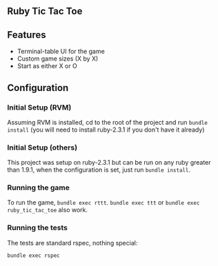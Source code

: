 ## Ruby Tic Tac Toe

## Features

* Terminal-table UI for the game
* Custom game sizes (X by X)
* Start as either X or O


## Configuration

### Initial Setup (RVM)

Assuming RVM is installed, cd to the root of the project and run `bundle install` (you will need to install ruby-2.3.1 if you don't have it already)

### Initial Setup (others)

This project was setup on ruby-2.3.1 but can be run on any ruby greater than 1.9.1, when the configuration is set, just run `bundle install`.

### Running the game

To run the game, `bundle exec rttt`. `bundle exec ttt` or `bundle exec ruby_tic_tac_toe` also work.

### Running the tests

The tests are standard rspec, nothing special:

```
bundle exec rspec
```
